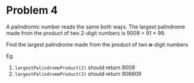 # Problem 4

A palindromic number reads the same both ways.
The largest palindrome made from the product of two 2-digit numbers is 9009 = 91 × 99.

Find the largest palindrome made from the product of two **n**-digit numbers

Eg.

1. ```largestPalindromeProduct(2)``` should return 9009
2. ```largestPalindromeProduct(3)``` should return 906609
